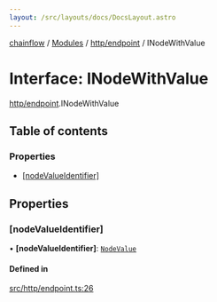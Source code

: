 ```yaml
---
layout: /src/layouts/docs/DocsLayout.astro
---
```


[chainflow](/docs/README) / [Modules](/docs/modules) / [http/endpoint](/docs/modules/http_endpoint) / INodeWithValue

# Interface: INodeWithValue

[http/endpoint](/docs/modules/http_endpoint).INodeWithValue

## Table of contents

### Properties

- [[nodeValueIdentifier]](/docs/interfaces/http_endpoint.INodeWithValue#[nodevalueidentifier])

## Properties

### [nodeValueIdentifier]

• **[nodeValueIdentifier]**: [`NodeValue`](/docs/enums/core_inputNode.NodeValue)

#### Defined in

[src/http/endpoint.ts:26](https://github.com/edwinlzs/chainflow/blob/d682462/src/http/endpoint.ts#L26)
